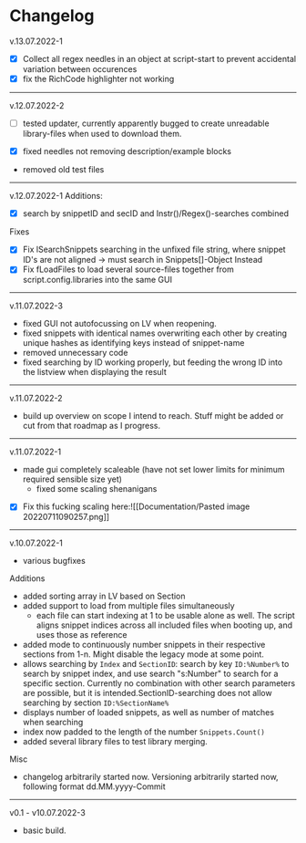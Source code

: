 # Changelog
v.13.07.2022-1
- [x] Collect all regex needles in an object at script-start to prevent accidental variation between occurences
- [x] fix the RichCode highlighter not working
---
v.12.07.2022-2
- [ ] tested updater, currently apparently bugged to create unreadable library-files when used to download them.
- [x] fixed needles not removing description/example blocks


- removed old test files

---
v.12.07.2022-1
Additions: 
- [x] search by snippetID and secID and Instr()/Regex()-searches combined

Fixes
- [x] Fix lSearchSnippets searching in the unfixed file string, where snippet ID's are not aligned → must search in Snippets[]-Object Instead
- [x] Fix fLoadFiles to load several source-files together from script.config.libraries into the same GUI

---
v.11.07.2022-3
- fixed GUI not autofocussing on LV when reopening.
- fixed snippets with identical names overwriting each other by creating unique hashes as identifying keys instead of snippet-name
- removed unnecessary code
- fixed searching by ID working properly, but feeding the wrong ID into the listview when displaying the result




---
v.11.07.2022-2
- build up overview on scope I intend to reach. Stuff might be added or cut from that roadmap as I progress.
---
v.11.07.2022-1
- made gui completely scaleable (have not set lower limits for minimum required sensible size yet)
	- fixed some scaling shenanigans
- [x] Fix this fucking scaling here:![[Documentation/Pasted image 20220711090257.png]]
---
v.10.07.2022-1
- various bugfixes

Additions
- added sorting array in LV based on Section
- added support to load from multiple files simultaneously
	- each file can start indexing at 1 to be usable alone as well. The script aligns snippet indices across all included files when booting up, and uses those as reference
- added mode to continuously number snippets in their respective sections from 1-n. Might disable the legacy mode at some point.
- allows searching by `Index` and `SectionID`: search by key `ID:%Number%` to search by snippet index, and use search "s:Number" to search for a specific section. Currently no combination with other search parameters are possible, but it is intended.SectionID-searching does not allow searching by section `ID:%SectionName%`
- displays number of loaded snippets, as well as number of matches when searching
- index now padded to the length of the number `Snippets.Count()`
- added several library files to test library merging.

Misc
- changelog arbitrarily started now. Versioning arbitrarily started now, following format dd.MM.yyyy-Commit


---

v0.1 - v10.07.2022-3
- basic build. 